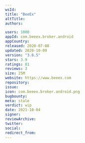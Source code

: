 ```yaml
---
wsId: 
title: "BeeEx"
altTitle: 
authors:

users: 1000
appId: com.beeex.broker.android
appCountry: 
released: 2020-07-08
updated: 2020-10-09
version: "3.6.5"
stars: 3.9
ratings: 81
reviews: 3
size: 25M
website: https://www.beeex.com
repository: 
issue: 
icon: com.beeex.broker.android.png
bugbounty: 
meta: stale
verdict: wip
date: 2021-10-04
signer: 
reviewArchive:
twitter: 
social:
redirect_from:
---
```


